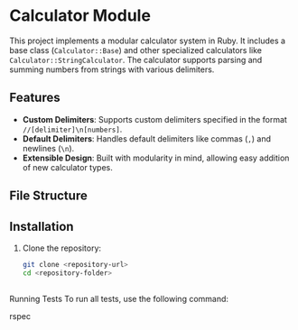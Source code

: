 # Calculator Module

This project implements a modular calculator system in Ruby. It includes a base class (`Calculator::Base`) and other specialized calculators like `Calculator::StringCalculator`. The calculator supports parsing and summing numbers from strings with various delimiters.

## Features

- **Custom Delimiters**: Supports custom delimiters specified in the format `//[delimiter]\n[numbers]`.
- **Default Delimiters**: Handles default delimiters like commas (`,`) and newlines (`\n`).
- **Extensible Design**: Built with modularity in mind, allowing easy addition of new calculator types.

## File Structure

## Installation

1. Clone the repository:
   ```bash
   git clone <repository-url>
   cd <repository-folder>
 
Running Tests
To run all tests, use the following command:

rspec